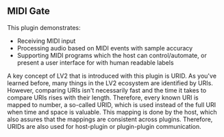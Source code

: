 ## MIDI Gate

This plugin demonstrates:
* Receiving MIDI input
* Processing audio based on MIDI events with sample accuracy
* Supporting MIDI programs which the host can control/automate, or present a user interface for with human readable labels

A key concept of LV2 that is introduced with this plugin is URID. As you've learned before, many things in the LV2 ecosystem are identified by URIs. However, comparing URIs isn't necessarily fast and the time it takes to compare URIs rises with their length. Therefore, every known URI is mapped to number, a so-called URID, which is used instead of the full URI when time and space is valuable. This mapping is done by the host, which also assures that the mappings are consistent across plugins. Therefore, URIDs are also used for host-plugin or plugin-plugin communication.